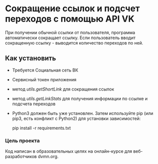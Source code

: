 # Сокращение ссылок и подсчет переходов с помощью API VK
При получении обычной ссылки от пользователя, программа автоматически сокращает ссылку. 
Если пользователь вводит сокращенную ссылку - выводится количество переходов по ней.

## Как установить
+ Требуется Социальная сеть ВК
+ Сервисный токен приложения
+ метод *utils.getShortLink* для сокращения ссылок
+ метод *utils.getLinkStats* для получения информации по ссылке и подсчета переходов
+ Python3 должен быть уже установлен. Затем используйте pip (или pip3, есть конфликт с Python2) для установки зависимостей:

  pip install -r requirements.txt

### Цель проекта
Код написан в образовательных целях на онлайн-курсе для веб-разработчиков dvmn.org.
